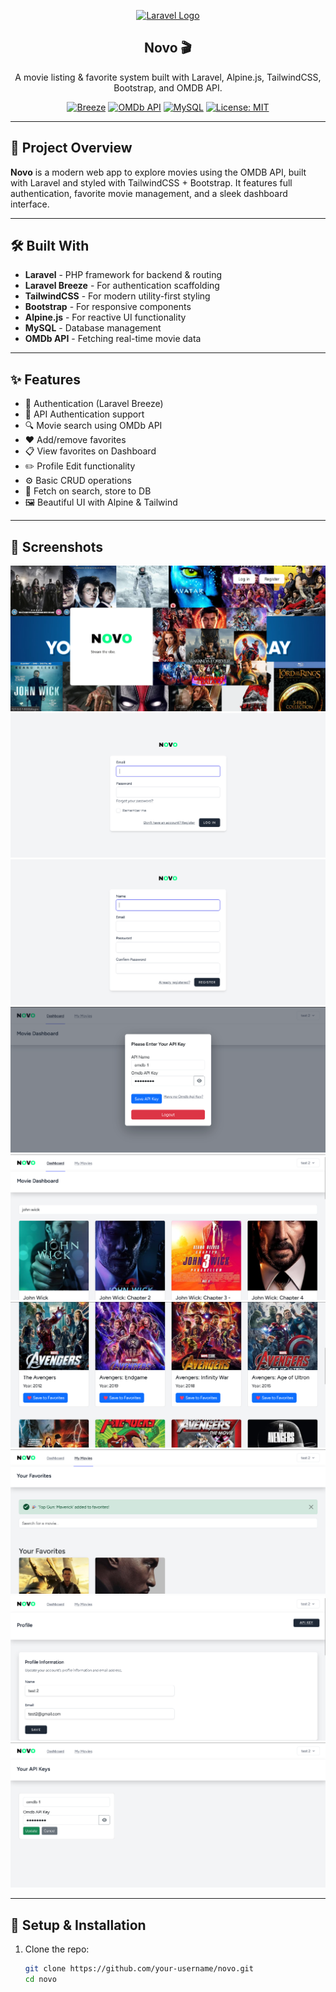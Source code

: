 <p align="center">
  <a href="https://laravel.com" target="_blank">
    <img src="https://raw.githubusercontent.com/laravel/art/master/logo-lockup/5%20SVG/2%20CMYK/1%20Full%20Color/laravel-logolockup-cmyk-red.svg" width="400" alt="Laravel Logo">
  </a>
</p>

<h2 align="center">Novo 🎬</h2>

<p align="center">A movie listing & favorite system built with Laravel, Alpine.js, TailwindCSS, Bootstrap, and OMDB API.</p>

<p align="center">
  <a href="#"><img src="https://img.shields.io/badge/Laravel-Breeze-red" alt="Breeze"></a>
  <a href="#"><img src="https://img.shields.io/badge/OMDb%20API-integrated-blue" alt="OMDb API"></a>
  <a href="#"><img src="https://img.shields.io/badge/MySQL-Backend-green" alt="MySQL"></a>
  <a href="#"><img src="https://img.shields.io/badge/License-MIT-yellow.svg" alt="License: MIT"></a>
</p>

---

## 🚀 Project Overview

**Novo** is a modern web app to explore movies using the OMDB API, built with Laravel and styled with TailwindCSS + Bootstrap. It features full authentication, favorite movie management, and a sleek dashboard interface.

---

## 🛠️ Built With

- **Laravel** - PHP framework for backend & routing
- **Laravel Breeze** - For authentication scaffolding
- **TailwindCSS** - For modern utility-first styling
- **Bootstrap** - For responsive components
- **Alpine.js** - For reactive UI functionality
- **MySQL** - Database management
- **OMDb API** - Fetching real-time movie data

---

## ✨ Features

- 🔐 Authentication (Laravel Breeze)
- 🔑 API Authentication support
- 🔍 Movie search using OMDb API
- ❤️ Add/remove favorites
- 📋 View favorites on Dashboard
- ✏️ Profile Edit functionality
- ⚙️ Basic CRUD operations
- 🔄 Fetch on search, store to DB
- 🖼️ Beautiful UI with Alpine & Tailwind

---

## 📸 Screenshots

<!-- Upload screenshots to GitHub or Imgur and replace the links below -->
![Dashboard](https://github.com/joyal777/Novo/blob/main/images/main.png?raw=true)
![Login](https://github.com/joyal777/Novo/blob/main/images/login.png?raw=true)
![Register](https://github.com/joyal777/Novo/blob/main/images/register.png?raw=true)
![API First](https://github.com/joyal777/Novo/blob/main/images/api-first.png?raw=true)
![Dashboard](https://github.com/joyal777/Novo/blob/main/images/dashboard.png?raw=true)
![Show Favorites](https://github.com/joyal777/Novo/blob/main/images/dashboard-showfav.png?raw=true)
![Favorites](https://github.com/joyal777/Novo/blob/main/images/favorites.png?raw=true)
![Profile](https://github.com/joyal777/Novo/blob/main/images/profile.png?raw=true)
![API Update](https://github.com/joyal777/Novo/blob/main/images/api-upd.png?raw=true)

---

## 🔧 Setup & Installation

1. Clone the repo:
   ```bash
   git clone https://github.com/your-username/novo.git
   cd novo
